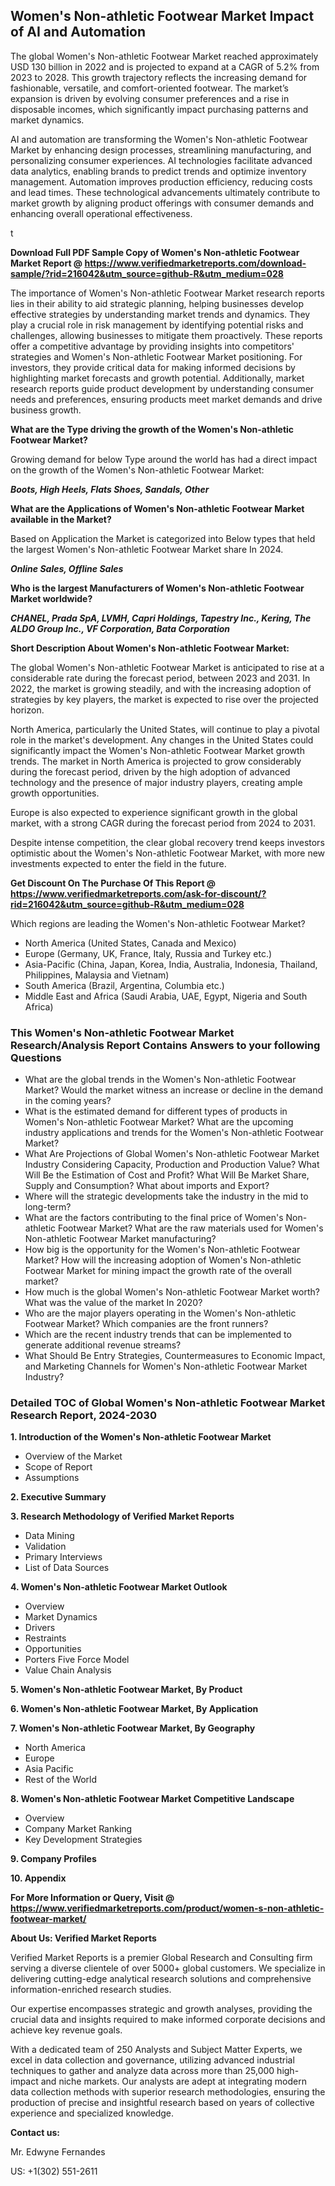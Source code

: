 <h2>Women's Non-athletic Footwear Market Impact of AI and Automation</h2><p>The global Women's Non-athletic Footwear Market reached approximately USD 130 billion in 2022 and is projected to expand at a CAGR of 5.2% from 2023 to 2028. This growth trajectory reflects the increasing demand for fashionable, versatile, and comfort-oriented footwear. The market’s expansion is driven by evolving consumer preferences and a rise in disposable incomes, which significantly impact purchasing patterns and market dynamics.</p><p>AI and automation are transforming the Women's Non-athletic Footwear Market by enhancing design processes, streamlining manufacturing, and personalizing consumer experiences. AI technologies facilitate advanced data analytics, enabling brands to predict trends and optimize inventory management. Automation improves production efficiency, reducing costs and lead times. These technological advancements ultimately contribute to market growth by aligning product offerings with consumer demands and enhancing overall operational effectiveness.</p>t</p><p id="" class=""><strong>Download Full PDF Sample Copy of Women's Non-athletic Footwear Market Report @ <a href="https://www.verifiedmarketreports.com/download-sample/?rid=216042&utm_source=github-R&utm_medium=028" target="_blank">https://www.verifiedmarketreports.com/download-sample/?rid=216042&utm_source=github-R&utm_medium=028</a></strong></p><p>The importance of&nbsp;Women's Non-athletic Footwear Market research reports lies in their ability to aid strategic planning, helping businesses develop effective strategies by understanding market trends and dynamics. They play a crucial role in risk management by identifying potential risks and challenges, allowing businesses to mitigate them proactively. These reports offer a competitive advantage by providing insights into competitors' strategies and Women's Non-athletic Footwear Market positioning. For investors, they provide critical data for making informed decisions by highlighting market forecasts and growth potential. Additionally, market research reports guide product development by understanding consumer needs and preferences, ensuring products meet market demands and drive business growth.</p><p><strong>What are the&nbsp;Type driving the growth of the Women's Non-athletic Footwear Market?</strong></p><p id="" class="">Growing demand for below Type around the world has had a direct impact on the growth of the Women's Non-athletic Footwear Market:</p><em><strong>Boots, High Heels, Flats Shoes, Sandals, Other</strong></em></p><strong>What are the&nbsp;Applications&nbsp;of Women's Non-athletic Footwear Market available in the Market?</strong></p><p id="" class="">Based on Application the Market is categorized into Below types that held the largest Women's Non-athletic Footwear Market share In 2024.</p><em><strong>Online Sales, Offline Sales</strong></em></p><strong>Who is the largest Manufacturers of Women's Non-athletic Footwear Market worldwide?</strong></p><p><em><strong>CHANEL, Prada SpA, LVMH, Capri Holdings, Tapestry Inc., Kering, The ALDO Group Inc., VF Corporation, Bata Corporation</strong></em></p><p id="" class=""><strong>Short Description About Women's Non-athletic Footwear Market:</strong></p><p>The global Women's Non-athletic Footwear Market is anticipated to rise at a considerable rate during the forecast period, between 2023 and 2031. In 2022, the market is growing steadily, and with the increasing adoption of strategies by key players, the market is expected to rise over the projected horizon.</p><p>North America, particularly the United States, will continue to play a pivotal role in the market's development. Any changes in the United States could significantly impact the Women's Non-athletic Footwear Market growth trends. The market in North America is projected to grow considerably during the forecast period, driven by the high adoption of advanced technology and the presence of major industry players, creating ample growth opportunities.</p><p>Europe is also expected to experience significant growth in the global market, with a strong CAGR during the forecast period from 2024 to 2031.</p><p>Despite intense competition, the clear global recovery trend keeps investors optimistic about the Women's Non-athletic Footwear Market, with more new investments expected to enter the field in the future.</p><p id="" class=""><strong>Get Discount On The Purchase Of This Report @ <a href="https://www.verifiedmarketreports.com/ask-for-discount/?rid=216042&utm_source=github-R&utm_medium=028" target="_blank">https://www.verifiedmarketreports.com/ask-for-discount/?rid=216042&utm_source=github-R&utm_medium=028</a></strong></p>Which regions are leading the Women's Non-athletic Footwear Market?</p><ul><li>North America (United States, Canada and Mexico)</li><li>Europe (Germany, UK, France, Italy, Russia and Turkey etc.)</li><li>Asia-Pacific (China, Japan, Korea, India, Australia, Indonesia, Thailand, Philippines, Malaysia and Vietnam)</li><li>South America (Brazil, Argentina, Columbia etc.)</li><li>Middle East and Africa (Saudi Arabia, UAE, Egypt, Nigeria and South Africa)</li></ul><h3 id="" class="">This Women's Non-athletic Footwear Market Research/Analysis Report Contains Answers to your following Questions</h3><ul><li>What are the global trends in the Women's Non-athletic Footwear Market? Would the market witness an increase or decline in the demand in the coming years?</li><li>What is the estimated demand for different types of products in Women's Non-athletic Footwear Market? What are the upcoming industry applications and trends for the Women's Non-athletic Footwear Market?</li><li>What Are Projections of Global Women's Non-athletic Footwear Market Industry Considering Capacity, Production and Production Value? What Will Be the Estimation of Cost and Profit? What Will Be Market Share, Supply and Consumption? What about imports and Export?</li><li>Where will the strategic developments take the industry in the mid to long-term?</li><li>What are the factors contributing to the final price of Women's Non-athletic Footwear Market? What are the raw materials used for Women's Non-athletic Footwear Market manufacturing?</li><li>How big is the opportunity for the Women's Non-athletic Footwear Market? How will the increasing adoption of Women's Non-athletic Footwear Market for mining impact the growth rate of the overall market?</li><li>How much is the global Women's Non-athletic Footwear Market worth? What was the value of the market In 2020?</li><li>Who are the major players operating in the Women's Non-athletic Footwear Market? Which companies are the front runners?</li><li>Which are the recent industry trends that can be implemented to generate additional revenue streams?</li><li>What Should Be Entry Strategies, Countermeasures to Economic Impact, and Marketing Channels for Women's Non-athletic Footwear Market Industry?</li></ul><h3 id="" class="">Detailed TOC of Global Women's Non-athletic Footwear Market Research Report, 2024-2030</h3><p id="" class=""><strong>1. Introduction of the Women's Non-athletic Footwear Market</strong></p><ul><li>Overview of the Market</li><li>Scope of Report</li><li>Assumptions</li></ul><p id="" class=""><strong>2. Executive Summary</strong></p><p id="" class=""><strong>3. Research Methodology of Verified Market Reports</strong></p><ul><li>Data Mining</li><li>Validation</li><li>Primary Interviews</li><li>List of Data Sources</li></ul><p id="" class=""><strong>4. Women's Non-athletic Footwear Market Outlook</strong></p><ul><li>Overview</li><li>Market Dynamics</li><li>Drivers</li><li>Restraints</li><li>Opportunities</li><li>Porters Five Force Model</li><li>Value Chain Analysis</li></ul><p id="" class=""><strong>5. Women's Non-athletic Footwear Market, By Product</strong></p><p id="" class=""><strong>6. Women's Non-athletic Footwear Market, By Application</strong></p><p id="" class=""><strong>7. Women's Non-athletic Footwear Market, By Geography</strong></p><ul><li>North America</li><li>Europe</li><li>Asia Pacific</li><li>Rest of the World</li></ul><p id="" class=""><strong>8. Women's Non-athletic Footwear Market Competitive Landscape</strong></p><ul><li>Overview</li><li>Company Market Ranking</li><li>Key Development Strategies</li></ul><p id="" class=""><strong>9. Company Profiles</strong></p><p id="" class=""><strong>10. Appendix</strong></p><p id="" class=""><strong>For More Information or Query, Visit @ <a href="https://www.verifiedmarketreports.com/product/women-s-non-athletic-footwear-market/" target="_blank">https://www.verifiedmarketreports.com/product/women-s-non-athletic-footwear-market/</a></strong></p><p id="" class=""><strong>About Us: Verified Market Reports</strong></p><p id="" class="">Verified Market Reports is a premier Global Research and Consulting firm serving a diverse clientele of over 5000+ global customers. We specialize in delivering cutting-edge analytical research solutions and comprehensive information-enriched research studies.</p><p id="" class="">Our expertise encompasses strategic and growth analyses, providing the crucial data and insights required to make informed corporate decisions and achieve key revenue goals.</p><p id="" class="">With a dedicated team of 250 Analysts and Subject Matter Experts, we excel in data collection and governance, utilizing advanced industrial techniques to gather and analyze data across more than 25,000 high-impact and niche markets. Our analysts are adept at integrating modern data collection methods with superior research methodologies, ensuring the production of precise and insightful research based on years of collective experience and specialized knowledge.</p><p id="" class=""><strong>Contact us:</strong></p><p id="" class="">Mr. Edwyne Fernandes</p><p id="" class="">US: +1(302) 551-2611</p>